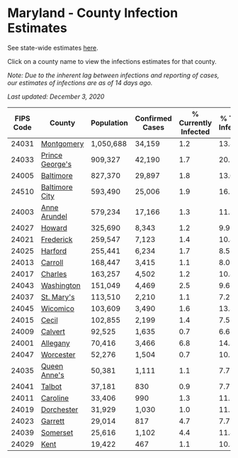 # Maryland - County Infection Estimates

See state-wide estimates [here](/infections/us-md).

Click on a county name to view the infections estimates for that county.

*Note: Due to the inherent lag between infections and reporting of cases, our estimates of infections are as of 14 days ago.*

*Last updated: December 3, 2020*

|   FIPS Code |                             County |   Population |   Confirmed Cases |   % Currently Infected |   % Total Infected |
|-------------|------------------------------------|--------------|-------------------|------------------------|--------------------|
|       24031 |           [Montgomery](montgomery) |    1,050,688 |            34,159 |                    1.2 |               13.8 |
|       24033 | [Prince George's](prince-george's) |      909,327 |            42,190 |                    1.7 |               20.2 |
|       24005 |             [Baltimore](baltimore) |      827,370 |            29,897 |                    1.8 |               13.6 |
|       24510 |   [Baltimore City](baltimore-city) |      593,490 |            25,006 |                    1.9 |               16.1 |
|       24003 |       [Anne Arundel](anne-arundel) |      579,234 |            17,166 |                    1.3 |               11.3 |
|       24027 |                   [Howard](howard) |      325,690 |             8,343 |                    1.2 |                9.9 |
|       24021 |             [Frederick](frederick) |      259,547 |             7,123 |                    1.4 |               10.8 |
|       24025 |                 [Harford](harford) |      255,441 |             6,234 |                    1.7 |                8.5 |
|       24013 |                 [Carroll](carroll) |      168,447 |             3,415 |                    1.1 |                8.0 |
|       24017 |                 [Charles](charles) |      163,257 |             4,502 |                    1.2 |               10.8 |
|       24043 |           [Washington](washington) |      151,049 |             4,469 |                    2.5 |                9.6 |
|       24037 |           [St. Mary's](st.-mary's) |      113,510 |             2,210 |                    1.1 |                7.2 |
|       24045 |               [Wicomico](wicomico) |      103,609 |             3,490 |                    1.6 |               13.3 |
|       24015 |                     [Cecil](cecil) |      102,855 |             2,199 |                    1.4 |                7.5 |
|       24009 |                 [Calvert](calvert) |       92,525 |             1,635 |                    0.7 |                6.6 |
|       24001 |               [Allegany](allegany) |       70,416 |             3,466 |                    6.8 |               14.3 |
|       24047 |             [Worcester](worcester) |       52,276 |             1,504 |                    0.7 |               10.1 |
|       24035 |       [Queen Anne's](queen-anne's) |       50,381 |             1,111 |                    1.1 |                7.7 |
|       24041 |                   [Talbot](talbot) |       37,181 |               830 |                    0.9 |                7.7 |
|       24011 |               [Caroline](caroline) |       33,406 |               990 |                    1.3 |               11.5 |
|       24019 |           [Dorchester](dorchester) |       31,929 |             1,030 |                    1.0 |               11.2 |
|       24023 |                 [Garrett](garrett) |       29,014 |               817 |                    4.7 |                7.7 |
|       24039 |               [Somerset](somerset) |       25,616 |             1,102 |                    4.4 |               11.8 |
|       24029 |                       [Kent](kent) |       19,422 |               467 |                    1.1 |               10.3 |